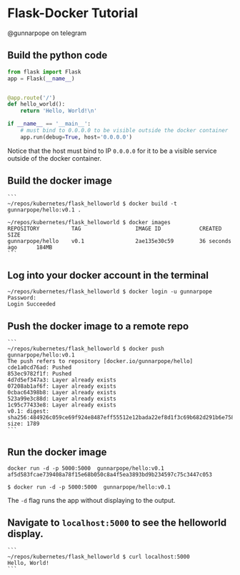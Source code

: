 # Flask-Docker Tutorial
@gunnarpope on telegram

## Build the python code

```python
from flask import Flask
app = Flask(__name__)


@app.route('/')
def hello_world():
    return 'Hello, World!\n'

if __name__ == '__main__':
    # must bind to 0.0.0.0 to be visible outside the docker container
    app.run(debug=True, host='0.0.0.0')
```

Notice that the host must bind to IP `0.0.0.0` for it to be a visible service outside of the docker container.


## Build the docker image
	```
	~/repos/kubernetes/flask_helloworld $ docker build -t gunnarpope/hello:v0.1 .

	~/repos/kubernetes/flask_helloworld $ docker images
	REPOSITORY          TAG                 IMAGE ID            CREATED             SIZE
	gunnarpope/hello    v0.1                2ae135e30c59        36 seconds ago      184MB
	```

## Log into your docker account in the terminal

	~/repos/kubernetes/flask_helloworld $ docker login -u gunnarpope 
	Password: 
	Login Succeeded
	

## Push the docker image to a remote repo

	```
	~/repos/kubernetes/flask_helloworld $ docker push gunnarpope/hello:v0.1
	The push refers to repository [docker.io/gunnarpope/hello]
	cde1a0cd76ad: Pushed 
	853ec9782f1f: Pushed 
	4d7d5ef347a3: Layer already exists 
	07208ab1af6f: Layer already exists 
	0cbac64398b8: Layer already exists 
	523a99e3c88d: Layer already exists 
	1c95c77433e8: Layer already exists 
	v0.1: digest: sha256:484926c059ce69f924e8487eff55512e12bada22ef8d1f3c69b682d291b6e758 size: 1789
	```

## Run the docker image

	docker run -d -p 5000:5000  gunnarpope/hello:v0.1 
	af5d583fcae739408a78f15e68b050c8a4f5ea3893bd9b234597c75c3447c053

	$ docker run -d -p 5000:5000  gunnarpope/hello:v0.1

The `-d` flag runs the app without displaying to the output. 

## Navigate to `localhost:5000` to see the helloworld display.
	
	```
	~/repos/kubernetes/flask_helloworld $ curl localhost:5000
	Hello, World!
	```



